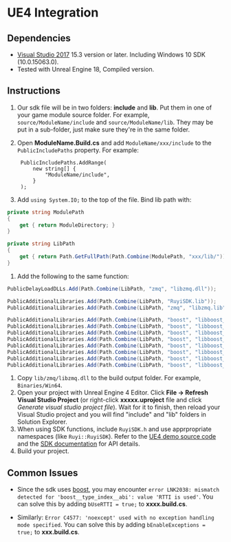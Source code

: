 # UE4 Integration

## Dependencies

- [Visual Studio 2017](https://www.visualstudio.com/vs/community/) 15.3 version or later.  Including Windows 10 SDK (10.0.15063.0).
- Tested with Unreal Engine 18, Compiled version.

## Instructions

1. Our sdk file will be in two folders: __include__ and __lib__.  Put them in one of your game module source folder.  For example, `source/ModuleName/include` and `source/ModuleName/lib`.  They may be put in a sub-folder, just make sure they're in the same folder.
1. Open __ModuleName.Build.cs__ and add `ModuleName/xxx/include` to the `PublicIncludePaths` property.  For example:

        PublicIncludePaths.AddRange(
        	new string[] {
        		"ModuleName/include",
        	}
        );
    
1. Add `using System.IO;` to the top of the file.  Bind lib path with:
```cs
private string ModulePath
{
	get { return ModuleDirectory; }
}

private string LibPath
{
	get { return Path.GetFullPath(Path.Combine(ModulePath, "xxx/lib/")); }
}
```
1. Add the following to the same function:
```cs
PublicDelayLoadDLLs.Add(Path.Combine(LibPath, "zmq", "libzmq.dll"));

PublicAdditionalLibraries.Add(Path.Combine(LibPath, "RuyiSDK.lib"));
PublicAdditionalLibraries.Add(Path.Combine(LibPath, "zmq", "libzmq.lib"));

PublicAdditionalLibraries.Add(Path.Combine(LibPath, "boost", "libboost_chrono-vc141-mt-1_64.lib"));
PublicAdditionalLibraries.Add(Path.Combine(LibPath, "boost", "libboost_chrono-vc141-mt-gd-1_64.lib"));
PublicAdditionalLibraries.Add(Path.Combine(LibPath, "boost", "libboost_date_time-vc141-mt-1_64.lib"));
PublicAdditionalLibraries.Add(Path.Combine(LibPath, "boost", "libboost_date_time-vc141-mt-gd-1_64.lib"));
PublicAdditionalLibraries.Add(Path.Combine(LibPath, "boost", "libboost_system-vc141-mt-1_64.lib"));
PublicAdditionalLibraries.Add(Path.Combine(LibPath, "boost", "libboost_system-vc141-mt-gd-1_64.lib"));
PublicAdditionalLibraries.Add(Path.Combine(LibPath, "boost", "libboost_thread-vc141-mt-1_64.lib"));
PublicAdditionalLibraries.Add(Path.Combine(LibPath, "boost", "libboost_thread-vc141-mt-gd-1_64.lib"));
```
1. Copy `lib/zmq/libzmq.dll` to the build output folder.  For example, `Binaries/Win64`.
1. Open your project with Unreal Engine 4 Editor.  Click __File -> Refresh Visual Studio Project__ (or right-click __xxxxx.uproject__ file and click _Generate visual studio project file_).  Wait for it to finish, then reload your Visual Studio project and you will find "include" and "lib" folders in Solution Explorer.
1. When using SDK functions, include `RuyiSDK.h` and use apprpropriate namespaces (like `Ruyi::RuyiSDK`).  Refer to the [UE4 demo source code](https://bitbucket.org/playruyi/unreal_demo) and the [SDK documentation](http://dev.playruyi.com/api) for API details.
1. Build your project.

## Common Issues

- Since the sdk uses [boost](http://www.boost.org/), you may encounter `error LNK2038: mismatch detected for 'boost__type_index__abi': value 'RTTI is used'`.  You can solve this by adding `bUseRTTI = true;` to __xxxx.build.cs__.

- Similarly: `Error C4577: 'noexcept' used with no exception handling mode specified`.  You can solve this by adding `bEnableExceptions = true;` to __xxx.build.cs__.